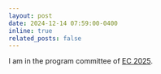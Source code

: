 ```yaml
---
layout: post
date: 2024-12-14 07:59:00-0400
inline: true
related_posts: false
---
```


I am in the program committee of [EC 2025](https://ec25.sigecom.org/).
